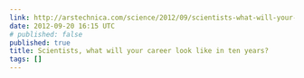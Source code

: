 ```yaml
---
link: http://arstechnica.com/science/2012/09/scientists-what-will-your-career-look-like-in-ten-years/
date: 2012-09-20 16:15 UTC
# published: false
published: true
title: Scientists, what will your career look like in ten years?
tags: []
---
```



